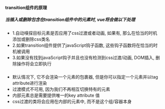#### transition组件的原理
##### 当插入或删除包含在transition组件中的元素时, vue将会做以下处理
 - 1.自动嗅探目标元素是否应用了css过渡或者动画, 如果有, 那么在恰当的时机添加或删除css类名
 - 2.如果transition组件提供了javaScript钩子函数, 这些钩子函数将在恰当的时机被调用
 - 3.如果没有找到javaScript钩子并且也没有检测到css过渡/动画, DOM插入, 删除操作将会立即执行

##### <transition-group>
 - 默认情况下, 它不会渲染一个元素的包裹器, 但是你可以指定一个元素并以tag attribute进行渲染
 - 过渡模式不可用, 因为我们不再相互切换特有的元素
 - 内部元素总是需要提供唯一的key attribute 值
 - css过渡的类将会应用在内部的元素中, 而不是这个组/容器本身